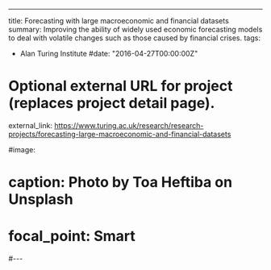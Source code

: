 ---
title: Forecasting with large macroeconomic and financial datasets
summary: Improving the ability of widely used economic forecasting models to deal with volatile changes such as those caused by financial crises.
tags:
- Alan Turing Institute
#date: "2016-04-27T00:00:00Z"

# Optional external URL for project (replaces project detail page).
external_link: https://www.turing.ac.uk/research/research-projects/forecasting-large-macroeconomic-and-financial-datasets

#image:
#  caption: Photo by Toa Heftiba on Unsplash
#  focal_point: Smart
#---
